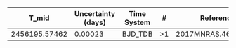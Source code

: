 |T_mid        |Uncertainty (days)|Time System|#  |Reference                             |
|-------------|------------------|-----------|---|--------------------------------------|
|2456195.57462|0.00023           |BJD_TDB    |>1 |2017MNRAS.467.1714T                   |
